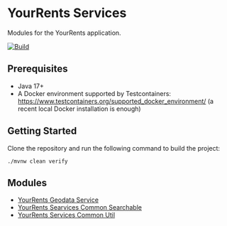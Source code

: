 # YourRents Services

Modules for the YourRents application.

[![Build](https://github.com/your-rents/your-rents-services/actions/workflows/maven.yml/badge.svg)](https://github.com/your-rents/your-rents-services/actions/workflows/maven.yml)

## Prerequisites

- Java 17+
- A Docker environment supported by Testcontainers: <https://www.testcontainers.org/supported_docker_environment/> (a recent local Docker installation is enough)

## Getting Started

Clone the repository and run the following command to build the project:

```shell
./mvnw clean verify
```

## Modules

- [YourRents Geodata Service](your-rents-services-geodata/README.md)
- [YourRents Searvices Common Searchable](your-rents-services-common-searchable/README.md)
- [YourRents Services Common Util](your-rents-services-common-util/README.md)
